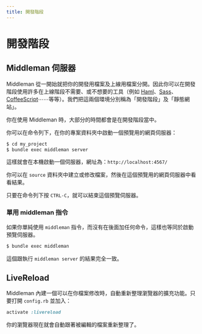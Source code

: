 ```yaml
---
title: 開發階段
---
```


# 開發階段

## Middleman 伺服器

Middleman 從一開始就把你的開發用檔案及上線用檔案分開。因此你可以在開發階段使用許多在上線階段不需要、或不想要的工具（例如
[Haml](http://haml-lang.com)、[Sass](http://sass-lang.com)、[CoffeeScript](http://coffeescript.org/)⋯⋯等等）。我們把這兩個環境分別稱為「開發階段」及「靜態網站」。

你在使用 Middleman 時，大部分的時間都會是在開發階段當中。

你可以在命令列下，在你的專案資料夾中啟動一個預覽用的網頁伺服器：

``` bash
$ cd my_project
$ bundle exec middleman server
```

這樣就會在本機啟動一個伺服器，網址為：`http://localhost:4567/`

你可以在 `source` 資料夾中建立或修改檔案，然後在這個預覽用的網頁伺服器中看看結果。

只要在命令列下按 `CTRL-C`，就可以結束這個預覽伺服器。

### 單用 middleman 指令

如果你單純使用 `middleman` 指令，而沒有在後面加任何命令，這樣也等同於啟動預覽伺服器。

``` bash
$ bundle exec middleman
```

這個跟執行 `middleman server` 的結果完全一致。

## LiveReload

Middleman 內建一個可以在你檔案修改時，自動重新整理瀏覽器的擴充功能。只要打開 `config.rb` 並加入：

``` ruby
activate :livereload
```

你的瀏覽器現在就會自動跟著被編輯的檔案重新整理了。

[HTML5 Boilerplate]: http://html5boilerplate.com
[SMACSS]: http://smacss.com
